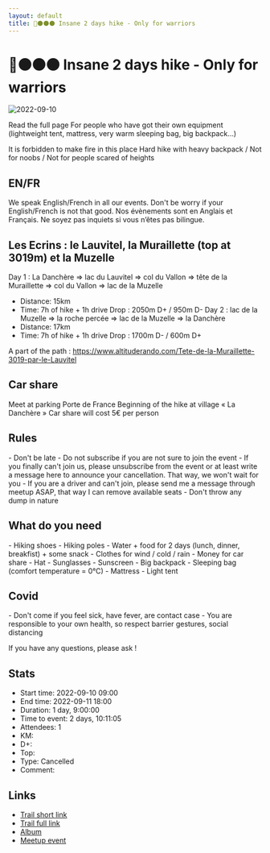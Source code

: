 ```yaml
---
layout: default
title: 🥾⚫⚫⚫ Insane 2 days hike - Only for warriors
---
```


# 🥾⚫⚫⚫ Insane 2 days hike - Only for warriors

![2022-09-10](../img/orig/2022-09-10.jpg)

Read the full page
For people who have got their own equipment (lightweight tent, mattress, very warm sleeping bag, big backpack…)

It is forbidden to make fire in this place
Hard hike with heavy backpack / Not for noobs / Not for people scared of heights
##  EN/FR 
We speak English/French in all our events. Don't be worry if your English/French is not that good. Nos évènements sont en Anglais et Français. Ne soyez pas inquiets si vous n’êtes pas bilingue.

##  Les Ecrins : le Lauvitel, la Muraillette (top at 3019m) et la Muzelle 

Day 1 : La Danchère => lac du Lauvitel => col du Vallon => tête de la Muraillette => col du Vallon => lac de la Muzelle
* Distance: 15km
* Time: 7h of hike + 1h drive
Drop : 2050m D+ / 950m D-
Day 2 : lac de la Muzelle => la roche percée => lac de la Muzelle => la Danchère
* Distance: 17km
* Time: 7h of hike + 1h drive
Drop : 1700m D- / 600m D+

A part of the path :
https://www.altituderando.com/Tete-de-la-Muraillette-3019-par-le-Lauvitel

##  Car share 
Meet at parking Porte de France
Beginning of the hike at village « La Danchère »
Car share will cost 5€ per person

##  Rules 
\- Don't be late
\- Do not subscribe if you are not sure to join the event
\- If you finally can't join us\, please unsubscribe from the event or at least write a message here to announce your cancellation\. That way\, we won't wait for you
\- If you are a driver and can't join\, please send me a message through meetup ASAP\, that way I can remove available seats
\- Don't throw any dump in nature

##  What do you need 
\- Hiking shoes
\- Hiking poles
\- Water \+ food for 2 days \(lunch\, dinner\, breakfist\) \+ some snack
\- Clothes for wind / cold / rain
\- Money for car share
\- Hat
\- Sunglasses
\- Sunscreen
\- Big backpack
\- Sleeping bag \(comfort temperature = 0°C\)
\- Mattress
\- Light tent

##  Covid 
\- Don't come if you feel sick\, have fever\, are contact case
\- You are responsible to your own health\, so respect barrier gestures\, social distancing

If you have any questions, please ask !

## Stats

- Start time: 2022-09-10 09:00
- End time: 2022-09-11 18:00
- Duration: 1 day, 9:00:00
- Time to event: 2 days, 10:11:05
- Attendees: 1
- KM: 
- D+: 
- Top: 
- Type: Cancelled
- Comment: 

## Links

- [Trail short link]()
- [Trail full link]()
- [Album](https://binnette.github.io/GacImg2022/)
- [Meetup event](https://www.meetup.com/grenoble-adventure-club-english-french/events/288336550/)
